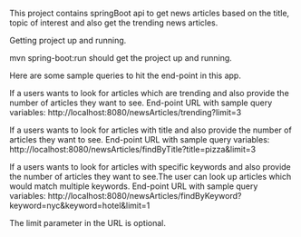 This project contains springBoot api to get news articles based on the title, topic of interest and also get the trending news articles. 

Getting project up and running.

mvn spring-boot:run should get the project up and running.

Here are some sample queries to hit the end-point in this app.

If a users wants to look for articles which are trending and also provide the number of articles they want to see.
End-point URL with sample query variables: http://localhost:8080/newsArticles/trending?limit=3

If a users wants to look for articles with title and also provide the number of articles they want to see.
End-point URL with sample query variables: http://localhost:8080/newsArticles/findByTitle?title=pizza&limit=3

If a users wants to look for articles with specific keywords and also provide the number of articles they want to see.The user can look up articles which would match multiple keywords.
End-point URL with sample query variables: http://localhost:8080/newsArticles/findByKeyword?keyword=nyc&keyword=hotel&limit=1

The limit parameter in the URL is optional.